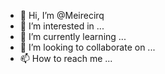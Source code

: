 - 👋 Hi, I’m @Meirecirq
- 👀 I’m interested in ...
- 🌱 I’m currently learning ...
- 💞️ I’m looking to collaborate on ...
- 📫 How to reach me ...

<!---
Meirecirq/Meirecirq is a ✨ special ✨ repository because its `README.md` (this file) appears on your GitHub profile.
You can click the Preview link to take a look at your changes.
--->
